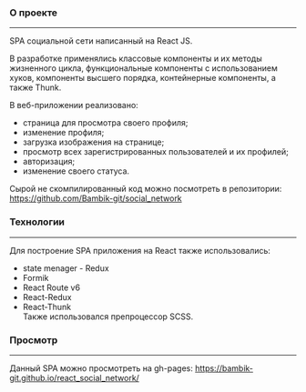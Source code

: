 ### О проекте
___
SPA социальной сети написанный на React JS. 

В разработке применялись классовые компоненты и их методы жизненного цикла, функциональные компоненты с использованием хуков, компоненты высшего порядка, контейнерные компоненты, а также Thunk.  

В веб-приложении реализовано: 
- страница для просмотра своего профиля;
- изменение профиля;
- загрузка изображения на странице;
- просмотр всех зарегистрированных пользователей и их профилей;
- авторизация;
- изменение своего статуса.

Сырой не скомпилированный код можно посмотреть в репозитории: https://github.com/Bambik-git/social_network

### Технологии
___
Для построение SPA приложения на React также использовались:
- state menager - Redux
- Formik 
- React Route v6
- React-Redux
- React-Thunk <br>
Также использовался препроцессор SCSS.

### Просмотр 
___
Данный SPA можно просмотреть на gh-pages: https://bambik-git.github.io/react_social_network/
